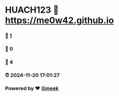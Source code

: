 # HUACH123 :link: https://me0w42.github.io 
### :page_facing_up: [1](https://me0w42.github.io/tag.html) 
### :speech_balloon: 0 
### :hibiscus: 4 
### :alarm_clock: 2024-11-20 17:01:27 
### Powered by :heart: [Gmeek](https://github.com/Meekdai/Gmeek)
